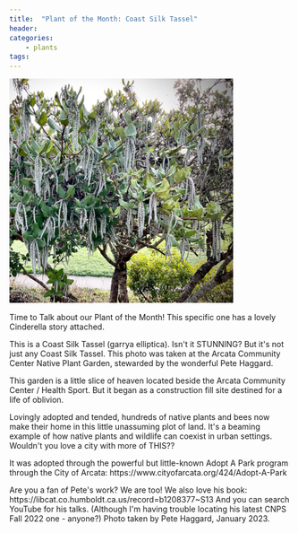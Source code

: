 ```yaml
---
title:  "Plant of the Month: Coast Silk Tassel"
header:
categories:
    - plants 
tags:
---
```

<img src="/assets/images/plants/garrya_elliptica_lg.jpeg" width="400" />
<p>
Time to Talk about our Plant of the Month! This specific one has a lovely Cinderella story attached.
</p>
<p>
This is a Coast Silk Tassel (garrya elliptica). Isn't it STUNNING?
But it's not just any Coast Silk Tassel. 
This photo was taken at the Arcata Community Center Native Plant Garden, stewarded by the wonderful Pete Haggard. 
</p>
<p>
This garden is a little slice of heaven located beside the Arcata Community Center / Health Sport.  But it began as a construction fill site destined for a life of oblivion. 
</p>
<p>
Lovingly adopted and tended, hundreds of native plants and bees now make their home in this little unassuming plot of land. 
It's a beaming example of how native plants and wildlife can coexist in urban settings. Wouldn't you love a city with more of THIS?? 
</p>
<p>
It was adopted through the powerful but little-known Adopt A Park program through the City of Arcata: https://www.cityofarcata.org/424/Adopt-A-Park
</p>
<p>
Are you a fan of Pete's work? We are too! We also love his book:
https://libcat.co.humboldt.ca.us/record=b1208377~S13
And you can search YouTube for his talks. (Although I'm having trouble locating his latest CNPS Fall 2022 one - anyone?) 
Photo taken by Pete Haggard, January 2023.
</p>
